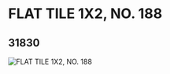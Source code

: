 # FLAT TILE 1X2, NO. 188
## 31830
![FLAT TILE 1X2, NO. 188](https://lc-www-live-s.legocdn.com/media/bricks/5/2/6179437.jpg)